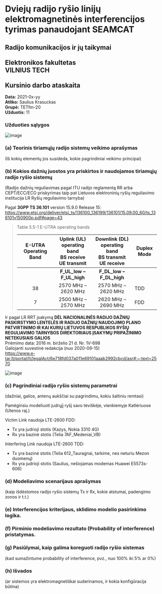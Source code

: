 # Dviejų radijo ryšio linijų elektromagnetinės interferencijos tyrimas panaudojant SEAMCAT
## Radijo komunikacijos ir jų taikymai <br /> <br /> Elektronikos fakultetas <br /> VILNIUS TECH <br /> <br /> Kursinio darbo ataskaita

**Data:** 2021-0x-yy  
**Atliko:** Saulius Krasuckas  
**Grupė:** TETfm-20  
**Užduotis:** 11  

### Užduoties sąlygos

![image](https://user-images.githubusercontent.com/74717106/103891375-64e57880-50f2-11eb-9270-1948213ee201.png)

### (a) Teorinis tiriamųjų radijo sistemų veikimo aprašymas
(Iš kokių elementų jos susideda, kokie pagrindiniai veikimo principai)

### (b) Kokios dažnių juostos yra priskirtos ir naudojamos tiriamųjų radijo ryšio sistemų
(Radijo dažnių reguliavimas pagal ITU radijo reglamentą RR arba CEPT/ECC/ECO priskyrimas 
taip pat Lietuvos elektroninių ryšių reguliavimo institucija LR Ryšių reguliavimo tarnyba)

Pagal **3GPP TS 36.101** version 15.9.0 Release 15:  
https://www.etsi.org/deliver/etsi_ts/136100_136199/136101/15.09.00_60/ts_136101v150900p.pdf#page=43

> Table 5.5-1 E-UTRA operating bands
> 
> | E-UTRA Operating Band | Uplink (UL) operating band<br/>BS receive<br/>UE transmit | Downlink (DL) operating band<br/>BS transmit<br/>UE receive | Duplex Mode |
> | :-------------------: | :-------------------------------------------------------: | :---------------------------------------------------------: |-------------|
> |                       | **F_UL_low – F_UL_high**                                  | **F_DL_low – F_DL_high**                                    |             |
> | 38                    | 2570 MHz – 2620 MHz                                       | 2570 MHz – 2620 MHz                                         | TDD         |
> | 7                     | 2500 MHz – 2570 MHz                                       | 2620 MHz – 2690 MHz                                         | FDD         |

Ir pagal LR RRT įsakymą 
**DĖL NACIONALINĖS RADIJO DAŽNIŲ PASKIRSTYMO LENTELĖS IR RADIJO DAŽNIŲ NAUDOJIMO PLANO PATVIRTINIMO IR KAI KURIŲ LIETUVOS RESPUBLIKOS RYŠIŲ REGULIAVIMO TARNYBOS DIREKTORIAUS ĮSAKYMŲ PRIPAŽINIMO NETEKUSIAIS GALIOS**  
Priėmimo data: 2016 m. birželio 21 d. Nr. 1V-698  
Galiojanti suvestinė redakcija (nuo 2020-09-15)  
https://www.e-tar.lt/portal/lt/legalAct/6e718fd037a011e69101aaab2992cbcd/asr#:~:text=2570

![image](https://user-images.githubusercontent.com/74717106/107042269-3d093380-67ca-11eb-8960-5c4132b32fbd.png)



### (c) Pagrindiniai radijo ryšio sistemų parametrai
(dažniai, galios, antenų aukščiai su pagrindimu, kokiu šaltiniu remtasi)

Pamėginsiu modeliuoti judrųjį ryšį savo tėviškėje, vienkiemyje Katlėriuose (Utenos raj.)

Victim Link naudoja LTE-2600 FDD: 
- Tx yra judrioji stotis (Kazys, Nokia 3310 4G)
- Rx yra bazinė stotis (Telia 7AF_Medeniai_VB)

Interfering Link naudoja LTE-2600 TDD:
- Tx yra bazinė stotis (Telia 612_Tauragnai, tarkime, nes neturiu Mezon duomenų)
- Rx yra judrioji stotis (Saulius, nešiojamas modemas Huawei E5573s-606)

### (d) Modeliavimo scenarijaus aprašymas
(kaip išdėstomos radijo ryšio sistemų Tx ir Rx, kokie atstumai, padengimo zonos ir t.t.)

### (e) Interferencijos kriterijaus, sklidimo modelio pasirinkimo logika.

### (f) Pirminio modeliavimo rezultato (Probability of interference) pristatymas.

### (g) Pasiūlymai, kaip galima koreguoti radijo ryšio sistemas
(kad sumažintume probability of interference, pvz., nuo 100% iki 5% ar 0%)

### (h) Išvados
(ar sistemos yra elektromagnetiškai suderinamos, ir kokia konfigūracija būtina)

